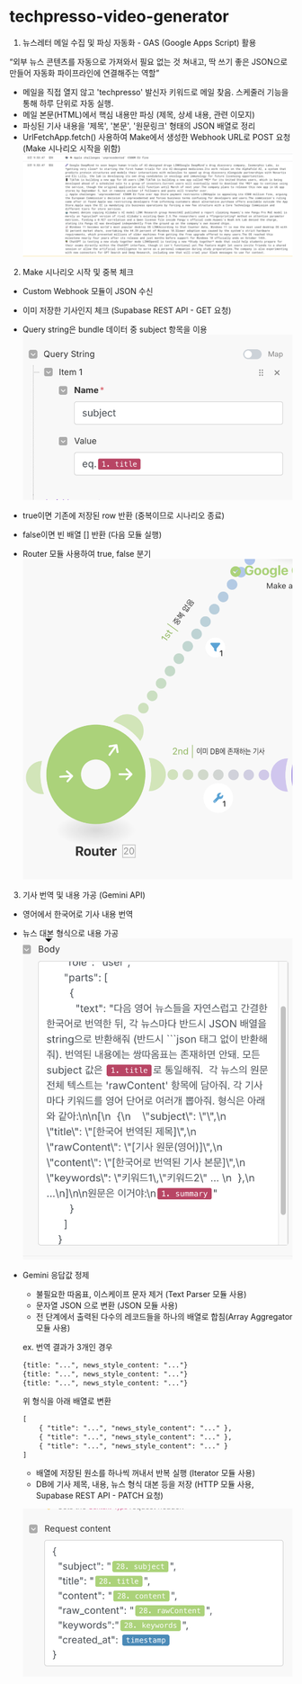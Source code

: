 # techpresso-video-generator

1. 뉴스레터 메일 수집 및 파싱 자동화 - GAS (Google Apps Script) 활용

“외부 뉴스 콘텐츠를 자동으로 가져와서 필요 없는 것 쳐내고, 딱 쓰기 좋은 JSON으로 만들어 자동화 파이프라인에 연결해주는 역할”

- 메일을 직접 열지 않고 'techpresso' 발신자 키워드로 메일 찾음. 스케줄러 기능을 통해 하루 단위로 자동 실행.
- 메일 본문(HTML)에서 핵심 내용만 파싱 (제목, 상세 내용, 관련 이모지)
- 파싱된 기사 내용을 '제목', '본문', '원문링크' 형태의 JSON 배열로 정리
- UrlFetchApp.fetch() 사용하여 Make에서 생성한 Webhook URL로 POST 요청 (Make 시나리오 시작을 위함)
![스크립트 실행 예시](./assets/img/apps_script_fetch.png)

2. Make 시나리오 시작 및 중복 체크

- Custom Webhook 모듈이 JSON 수신
- 이미 저장한 기사인지 체크 (Supabase REST API - GET 요청)
- Query string은 bundle 데이터 중 subject 항목을 이용 
![중복 체크](./assets/img/supabase_check_duplicate.png)

- true이면 기존에 저장된 row 반환 (중복이므로 시나리오 종료)
- false이면 빈 배열 [] 반환 (다음 모듈 실행)
- Router 모듈 사용하여 true, false 분기
![분기](./assets/img/supabase_duplicate_router.png)

3. 기사 번역 및 내용 가공 (Gemini API)

- 영어에서 한국어로 기사 내용 번역
- 뉴스 대본 형식으로 내용 가공 
![프롬프트](./assets/img/gemini_prompt_translate.png)

- Gemini 응답값 정제
    - 불필요한 따옴표, 이스케이프 문자 제거 (Text Parser 모듈 사용)
    - 문자열 JSON 으로 변환 (JSON 모듈 사용)
    - 전 단계에서 출력된 다수의 레코드들을 하나의 배열로 합침(Array Aggregator 모듈 사용)

    ex. 번역 결과가 3개인 경우
    ```
    {title: "...", news_style_content: "..."}
    {title: "...", news_style_content: "..."}
    {title: "...", news_style_content: "..."}
    ```
    위 형식을 아래 배열로 변환
    ```
    [
        { "title": "...", "news_style_content": "..." },
        { "title": "...", "news_style_content": "..." },
        { "title": "...", "news_style_content": "..." }
    ]
    ```
    - 배열에 저장된 원소를 하나씩 꺼내서 반복 실행 (Iterator 모듈 사용)
    - DB에 기사 제목, 내용, 뉴스 형식 대본 등을 저장 (HTTP 모듈 사용, Supabase REST API - PATCH 요청)

    ![기사 저장](./assets/img/supabase_save_news.png)

